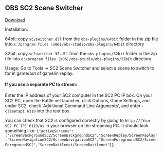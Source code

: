## OBS SC2 Scene Switcher

[Download](https://github.com/leigholiver/OBS-SC2Switcher/releases/download/0.5b/sc2switcher.zip)

Installation: 

64bit: copy `sc2switcher.dll` from the `obs-plugins/64bit` folder in the zip file into `c:/program files (x86)/obs-studio/obs-plugins/64bit` directory

32bit: copy `sc2switcher-32.dll` from the `obs-plugins/32bit` folder in the zip file into `c:/program files (x86)/obs-studio/obs-plugins/32bit` directory 

Usage: Go to Tools -> SC2 Scene Switcher and select a scene to switch to for in game/out of game/in replay. 

#### If you use a separate PC to stream: 
Enter the IP address of your SC2 computer in the SC2 PC IP box.
On your SC2 PC, open the Battle.net launcher, click Options, Game Settings, and under SC2, check 'Additional Command Line Arguments', and enter `-clientapi 6119` into the text box. 

You can check that SC2 is configured correctly by going to `http://[Your SC2 PC IP]:6119/ui` in your browser on the streaming PC. It should look something like:
`{"activeScreens":["ScreenBackgroundSC2/ScreenBackgroundSC2","ScreenReplay/ScreenReplay","ScreenNavigationSC2/ScreenNavigationSC2","ScreenForegroundSC2/ScreenForegroundSC2","ScreenBattlenet/ScreenBattlenet"]}`. 
